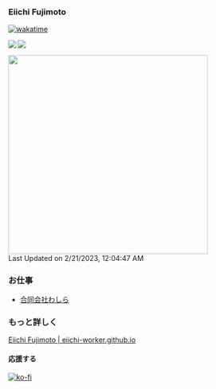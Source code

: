 ### Eiichi Fujimoto

[![wakatime](https://wakatime.com/badge/user/c7ac5d98-f2b4-4c67-a5a5-8fd929645b8b.svg)](https://wakatime.com/@c7ac5d98-f2b4-4c67-a5a5-8fd929645b8b)

<a href="https://github.com/anuraghazra/github-readme-stats">
  <img align="left" src="https://github-readme-stats.vercel.app/api?username=eiichi-worker&count_private=true&show_icons=true" />
</a>
<a href="https://github.com/anuraghazra/github-readme-stats">
  <img src="https://github-readme-stats.vercel.app/api/top-langs/?username=eiichi-worker" />
</a>

<!--START_SECTION:lapras-card-->
<a href="https://lapras.com/public/eiichi" target="_blank" rel="noopener noreferrer"><img src="https://lapras-card-generator.vercel.app/api/svg?e=3.21&b=3.48&i=3.19&b1=%23ff7b00&b2=%23ffcead&i1=%23fea743&i2=%23fed6a9&l=ja" width="400" ></a>  
Last Updated on 2/21/2023, 12:04:47 AM
<!--END_SECTION:lapras-card-->

### お仕事

- [合同会社わしら](https://washira.co/)

### もっと詳しく
[Eiichi Fujimoto | eiichi-worker.github.io](https://eiichi-worker.github.io)

#### 応援する

[![ko-fi](https://ko-fi.com/img/githubbutton_sm.svg)](https://ko-fi.com/M4M351104)
